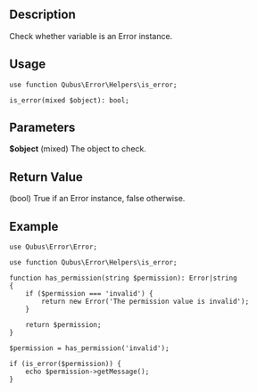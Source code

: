 Description
-----------

Check whether variable is an Error instance.

Usage
-----

    use function Qubus\Error\Helpers\is_error;
    
    is_error(mixed $object): bool;

Parameters
----------

**$object** (mixed) The object to check.

Return Value
------------

(bool) True if an Error instance, false otherwise.

Example
-------

    use Qubus\Error\Error;
    
    use function Qubus\Error\Helpers\is_error;
    
    function has_permission(string $permission): Error|string
    {
        if ($permission === 'invalid') {
            return new Error('The permission value is invalid');
        }
        
        return $permission;
    }
    
    $permission = has_permission('invalid');
    
    if (is_error($permission)) {
        echo $permission->getMessage();
    }